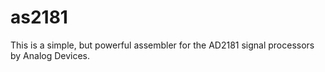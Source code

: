 # as2181
This is a simple, but powerful assembler for the AD2181 signal processors by Analog Devices.
